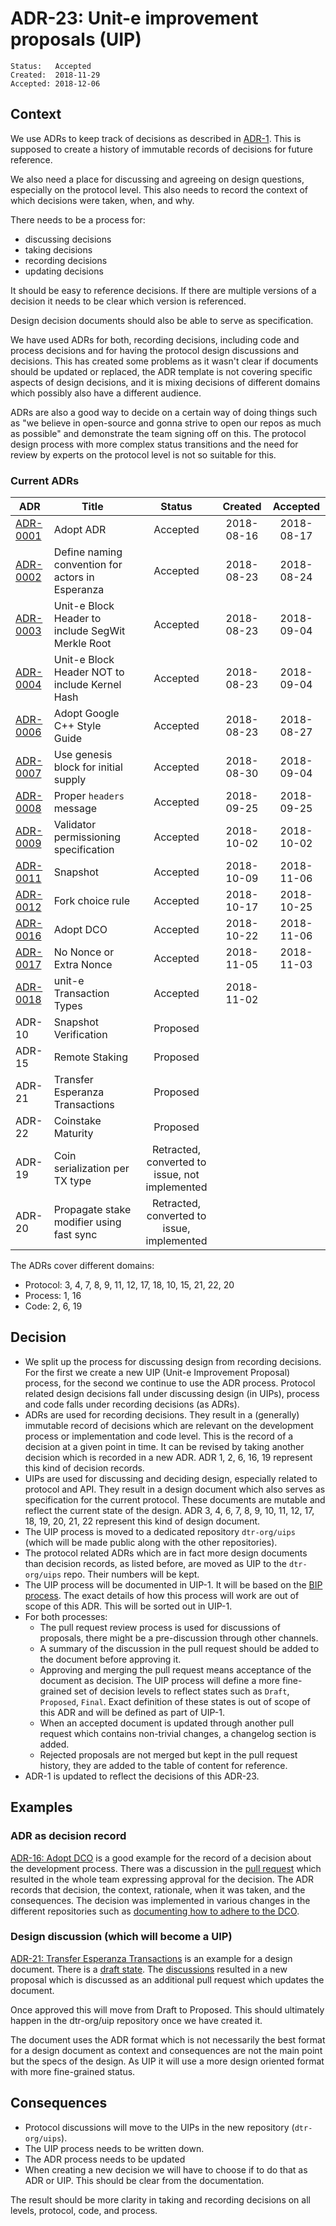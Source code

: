 # ADR-23: Unit-e improvement proposals (UIP)

```
Status:   Accepted
Created:  2018-11-29
Accepted: 2018-12-06
```

## Context

We use ADRs to keep track of decisions as described in
[ADR-1](https://github.com/dtr-org/unit-e-docs/blob/master/adrs/ADR-0001.md).
This is supposed to create a history of immutable records of decisions for
future reference.

We also need a place for discussing and agreeing on design questions, especially
on the protocol level. This also needs to record the context of which decisions
were taken, when, and why.

There needs to be a process for:

* discussing decisions
* taking decisions
* recording decisions
* updating decisions

It should be easy to reference decisions. If there are multiple versions of a
decision it needs to be clear which version is referenced.

Design decision documents should also be able to serve as specification.

We have used ADRs for both, recording decisions, including code and process
decisions and for having the protocol design discussions and decisions. This has
created some problems as it wasn't clear if documents should be updated or
replaced, the ADR template is not covering specific aspects of design decisions,
and it is mixing decisions of different domains which possibly also have a
different audience.

ADRs are also a good way to decide on a certain way of doing things such as "we
believe in open-source and gonna strive to open our repos as much as possible"
and demonstrate the team signing off on this. The protocol design process with
more complex status transitions and the need for review by experts on the
protocol level is not so suitable for this.

### Current ADRs

| ADR | Title | Status | Created | Accepted |
|---|---|:---:|:---:|:---:|
|[ADR-0001](https://github.com/dtr-org/unit-e-docs/blob/master/adrs/ADR-0001.md)|Adopt ADR|Accepted|2018-08-16|2018-08-17|
|[ADR-0002](https://github.com/dtr-org/unit-e-docs/blob/master/adrs/ADR-0002.md)|Define naming convention for actors in Esperanza|Accepted|2018-08-23|2018-08-24|
|[ADR-0003](https://github.com/dtr-org/unit-e-docs/blob/master/adrs/ADR-0003.md)|Unit-e Block Header to include SegWit Merkle Root|Accepted|2018-08-23|2018-09-04|
|[ADR-0004](https://github.com/dtr-org/unit-e-docs/blob/master/adrs/ADR-0004.md)|Unit-e Block Header NOT to include Kernel Hash|Accepted|2018-08-23|2018-09-04|
|[ADR-0006](https://github.com/dtr-org/unit-e-docs/blob/master/adrs/ADR-0006.md)|Adopt Google C++ Style Guide|Accepted|2018-08-23|2018-08-27|
|[ADR-0007](https://github.com/dtr-org/unit-e-docs/blob/master/adrs/ADR-0007.md)|Use genesis block for initial supply|Accepted|2018-08-30|2018-09-04|
|[ADR-0008](https://github.com/dtr-org/unit-e-docs/blob/master/adrs/ADR-0008.md)|Proper `headers` message|Accepted|2018-09-25|2018-09-25|
|[ADR-0009](https://github.com/dtr-org/unit-e-docs/blob/master/adrs/ADR-0009.md)|Validator permissioning specification|Accepted|2018-10-02|2018-10-02|
|[ADR-0011](https://github.com/dtr-org/unit-e-docs/blob/master/adrs/ADR-0011.md)|Snapshot|Accepted|2018-10-09|2018-11-06|
|[ADR-0012](https://github.com/dtr-org/unit-e-docs/blob/master/adrs/ADR-0012.md)|Fork choice rule|Accepted|2018-10-17|2018-10-25|
|[ADR-0016](https://github.com/dtr-org/unit-e-docs/blob/master/adrs/ADR-0016.md)|Adopt DCO|Accepted|2018-10-22|2018-11-06|
|[ADR-0017](https://github.com/dtr-org/unit-e-docs/blob/master/adrs/ADR-0017.md)|No Nonce or Extra Nonce|Accepted|2018-11-05|2018-11-03|
|[ADR-0018](https://github.com/dtr-org/unit-e-docs/blob/master/adrs/ADR-0018.md)|unit-e Transaction Types|Accepted|2018-11-02|
|ADR-10|Snapshot Verification|Proposed|
|ADR-15|Remote Staking|Proposed|
|ADR-21|Transfer Esperanza Transactions|Proposed|
|ADR-22|Coinstake Maturity|Proposed|
|ADR-19|Coin serialization per TX type|Retracted, converted to issue, not implemented|
|ADR-20|Propagate stake modifier using fast sync|Retracted, converted to issue, implemented|

The ADRs cover different domains:

* Protocol: 3, 4, 7, 8, 9, 11, 12, 17, 18, 10, 15, 21, 22, 20
* Process: 1, 16
* Code: 2, 6, 19


## Decision

* We split up the process for discussing design from recording decisions. For
  the first we create a new UIP (Unit-e Improvement Proposal) process, for the
  second we continue to use the ADR process. Protocol related design decisions
  fall under discussing design (in UIPs), process and code falls under recording
  decisions (as ADRs).
* ADRs are used for recording decisions. They result in a (generally) immutable
  record of decisions which are relevant on the development process or
  implementation and code level. This is the record of a decision at a given
  point in time. It can be revised by taking another decision which is recorded
  in a new ADR. ADR 1, 2, 6, 16, 19 represent this kind of decision records.
* UIPs are used for discussing and deciding design, especially related to
  protocol and API. They result in a design document which also serves as
  specification for the current protocol. These documents are mutable and
  reflect the current state of the design. ADR 3, 4, 6, 7, 8, 9, 10, 11, 12, 17,
  18, 19, 20, 21, 22 represent this kind of design document.
* The UIP process is moved to a dedicated repository `dtr-org/uips` (which will
  be made public along with the other repositories).
* The protocol related ADRs which are in fact more design documents than
  decision records, as listed before, are moved as UIP to the
  `dtr-org/uips` repo. Their numbers will be kept.
* The UIP process will be documented in UIP-1. It will be based on the [BIP
  process](https://github.com/bitcoin/bips/blob/master/bip-0002.mediawiki). The
  exact details of how this process will work are out of scope of this ADR. This
  will be sorted out in UIP-1.
* For both processes:
  * The pull request review process is used for discussions of proposals, there
    might be a pre-discussion through other channels.
  * A summary of the discussion in the pull request should be added to the
    document before approving it.
  * Approving and merging the pull request means acceptance of the document as
    decision. The UIP process will define a more fine-grained set of decision
    levels to reflect states such as `Draft`, `Proposed`, `Final`. Exact
    definition of these states is out of scope of this ADR and will be defined
    as part of UIP-1.
  * When an accepted document is updated through another pull request which
    contains non-trivial changes, a changelog section is added.
  * Rejected proposals are not merged but kept in the pull request history, they
    are added to the table of content for reference.
* ADR-1 is updated to reflect the decisions of this ADR-23.

## Examples

### ADR as decision record

[ADR-16: Adopt DCO](https://github.com/dtr-org/unit-e-docs/blob/master/adrs/ADR-0016.md)
is a good example for the record of a decision about the development process.
There was a discussion in the [pull
request](https://github.com/dtr-org/unit-e-docs/pull/47) which resulted in the
whole team expressing approval for the decision. The ADR records that decision,
the context, rationale, when it was taken, and the consequences. The decision
was implemented in various changes in the different repositories such as
[documenting how to adhere to the DCO](https://github.com/dtr-org/unit-e/commit/3479899474cfbd57bb1d13768e6fe3704a1f8fe9#diff-6a3371457528722a734f3c51d9238c13).

### Design discussion (which will become a UIP)

[ADR-21: Transfer Esperanza
Transactions](https://github.com/dtr-org/unit-e-docs/blob/master/adrs/ADR-0021.md)
is an example for a design document. There is a [draft
state](https://github.com/dtr-org/unit-e-docs/blob/5f4180223c6e6a5bfa13ab937cc9e30ef9d5941f/adrs/ADR-0021.md).
The [discussions](https://github.com/dtr-org/unit-e-docs/pull/59) resulted in a
new proposal which is discussed as an additional pull request which updates the
document.

Once approved this will move from Draft to Proposed. This should ultimately
happen in the dtr-org/uip repository once we have created it.

The document uses the ADR format which is not necessarily the best format for a
design document as context and consequences are not the main point but the specs
of the design. As UIP it will use a more design oriented format with more
fine-grained status.

## Consequences

* Protocol discussions will move to the UIPs in the new repository
  (`dtr-org/uips`).
* The UIP process needs to be written down.
* The ADR process needs to be updated
* When creating a new decision we will have to choose if to do that as ADR or
  UIP. This should be clear from the documentation.

The result should be more clarity in taking and recording decisions on all
levels, protocol, code, and process.
